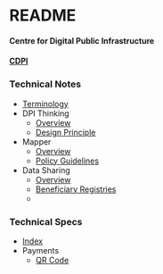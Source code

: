 # README

#### Centre for Digital Public Infrastructure

#### [CDPI](https://cdpi.dev)

### Technical Notes

* [Terminology](notes/data\_sharing/beneficiary\_registries.md)
* DPI Thinking
  * [Overview](notes/dpi/terminology.md)
  * [Design Principle](notes/dpi/design\_principles.md)
* Mapper
  * [Overview](notes/mapper/overview.md)
  * [Policy Guidelines](notes/mapper/policy\_guidelines.md)
* Data Sharing
  * [Overview](broken-reference)
  * [Beneficiary Registries](notes/dpi/overview.md)
  *

### Technical Specs

* [Index](specs/index.md)
* Payments
  * [QR Code](specs/payment/qr\_code/qr\_spec.md)
